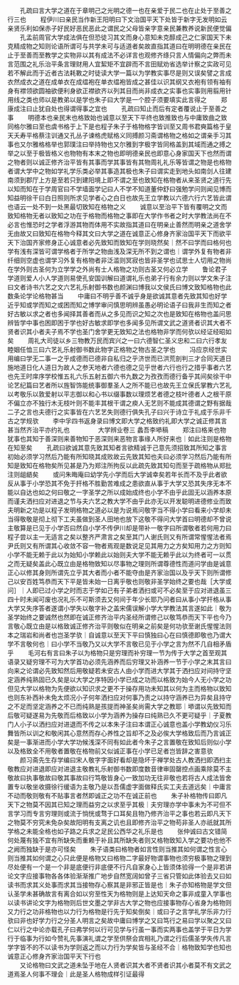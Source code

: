 <!-- { "loadSidebar": true } -->
　　孔疏曰言大学之道在于章明己之光明之德一也在亲爱于民二也在止处于至善之行三也
　　程伊川曰亲民当作新王阳明曰下文治国平天下处皆于新字无发明如云亲贤乐利如保赤子好民好恶民恶此之谓民之父母皆亲字意亲民兼教养说新民便觉偏
　　孔孟前周官大学成法俱在但恐徒习其文而身心意知未克醇成己之仁家国天下未克精成物之知则论语所谓可与共学未可与适道者矣故直指其道曰在明明德在亲民在止于至善而至教学之实物非以其有成法不必详言也观修齐绦只言人情偏向之弊而未言范围之礼乐治平条言理财用人宜絜矩不宜辟而不言田赋劝省选举计察之实政可见若不解此而于近者古法耗斁之时徒读大学一篇以为学教实事尽是则又误矣譬之言成衣然成衣之道在成单衣在成缊袍在单衣缊袍皆成之甚佳以识其纲又衣袍有领有袖有身有襟领欲圆袖欲便利身欲正襟欲齐以列其目而尚非成衣之实事也实事则用翦用针用线之类也师以是教弟以是学也朱子曰大学是一个腔子须要填实此言得之
　　郑康成注曰止犹自处也得谓得事之宜也
　　孔疏曰知止而后有定者覆说止于至善之事
　　明德本也亲民末也格致始也诚意以至天下平终也致推致也与中庸致曲之致同格尔雅曰至也虞书格于上下是也程子朱子于格物格字皆训至又周书君奭篇格于皇天夭寿平格蔡注训通又孔丛子谏格虎赋格义同搏颜习斋谓格物之格如之谓亲手习其事也又尔雅格格举也郭璞注曰举持物也又尔雅到字极字皆同格盖到其域而通之搏之举之以至于极皆格义也物物有本末之物也即明德亲民也即意心身家国天下也然而谓之物者则以诚正修齐治平皆有其事而学其事皆有其物周礼礼乐等皆谓之物是也格物者谓大学中之物如学礼学乐类必举其事造其极也朱子曰谓实走到地头如南剑人往建南须到郡厅上方是至若只到建阳境上即不谓之至也致知在格物者从来圣贤之道行先以知而知在于学周官曰不学墙面学记曰人不学不知道董仲舒曰强勉学问则闻见博而知益明徐干曰白日照则所求见学者心之白日也故先王立学教以六德六行六艺皆此谓也语云一处不到一处黑最切致知在格物之义
　　诚意以至治平下皆有覆明之文而致知格物无者以致知之功在于格物而格物之事即在大学作书者之时大学教法尚在不必言也惟恐时之学者浮游其物而体用不实故指其道曰在明亲止善然而明亲之道舍学无由故又曰致知在格物今释其文曰大学之道在诚意正心修身齐家治国平天下而欲平天下治国齐家修身正心诚意者必先致知而致知在学则晓然矣｜然不曰学而曰格何也学有浅有深皆可谓学格者于所学之物由浅及深无所不到之谓也｜谓学外复有物者非纤细则空虚也谓学习外复有格物者非泛滥则冥寂也皆非圣学也试思士人切用之物尚在学外则古圣何为立学学之外尚有士人格物之功则古圣又何必立学
　　鲁论君子学道则爱人小人学道则易使孔安国训解曰道谓礼乐也弟子行有余力则以学文朱子注曰文者诗书六艺之文六艺礼乐射御书数也颜渊曰博我以文侯氏曰博文致知格物也此数条论学论格物甚当
　　中庸曰不明乎善不诚乎身是欲诚其意者先致其知也好学近乎知或学而知之或困而知之博学审问慎思明辨虽愚必明论语子曰我非生而知之者好古敏以求之者也多闻择其善者而从之多见而识之知之次也是致知在格物也盖问思辨皆学中事也困即困于学也好古敏求即学也多闻多见所谓文武之道贤者识其大者不贤者识其小者夫子焉不学也圣门舍学更无致知之法也格物非学而何欤以经证经昭如矣
　　周礼大司徒以乡三物教万民而宾兴之一曰六德智仁圣义忠和二曰六行孝友睦姻任恤三曰六艺礼乐射御书数此物字正格物之物古圣之学也
　　冯应京经世实用编曰学无二事一之乎成德而已德非自私归之乎济世而已洪荒剖判三才合同天道日施地道日化人道日为故人之参天地者六德也德之见乎世者六行也行之措乎事者六艺也先王时庠序学校惟五礼六乐五射五御六书九数之为孜孜而德行备乎其间矣徐干中论艺纪篇曰艺者所以旌智饰能统事御羣圣人之所不能已也故先王立保氏掌教六艺礼以考敬乐以敦爱射以平志御以和心书以缀事数以理烦艺者德之枝叶德者人之根干原不偏立亦不独行木无枝叶则不能丰其根干谓之瘐人无艺则不能成其德谓之野有据哉二子之言也夫德行之实事皆在六艺艺失则德行俱失孔子曰兴于诗立于礼成于乐非千古之学规欤
　　李中孚四书返身录曰博文即大学之格致约礼即大学之诚正修其言甚当然齐治平亦约礼也
　　
　　大学辨业卷三 蠡吾李塨稿
　　郑注曰格来也物犹事也其知于善深则来善物知于恶深则来恶物言事缘人所好来也｜如此注则是格物在知至矣
　　孔疏曰欲诚其意先致其知者言欲精诚于己意先须招致其所知之事言初始必须学习然后乃能有所知晓其成败故云先致其知也夫曰必须学习然后乃能有所知是致知在格物矣所见甚是乃为郑注所拘反以此疏先致其知句而至于疏格物从郑批注则龃龉矣
　　或问朱晦庵曰幼学先小学而后大学诚幸矣若年长而不及乎此者欲反从事于小学恐其不免于扞格不胜勤苦难成之患欲直从事于大学又恐其失序无本不能以自达也如之何曰敬之一字圣学之所以成始成终也小学不由乎此固无以涵养本原而谨夫洒扫应对进退之节与夫六艺之教大学不由乎此亦无以开发聪明进德修业而致夫明新之功是以程子发明格物之道必以是为说焉问敬字当不得小学曰看来小学却未当得敬敬是彻上彻下工夫虽做到圣人田地也放下这敬不得问大学首曰明德却不曾说主敬算是已见于小学否曰然自小学不传伊川却是带补一敬字曰所谓敬者若何用力曰程子尝以主一无适言之矣以整齐严肃言之矣至其门人谢氏则又有所谓常惺惺法者焉尹氏则又有所谓其心收敛不容一物者焉观是数说足见其用力之方矣知用力之方则知小学不能无赖于此以为始知小学赖此以始则夫大学不能无赖乎此以为终者可一以贯之而无疑矣盖此心既立由是格物致知以尽事物之理则所谓尊德性而道问学由是诚意正心以修其身则所谓先立乎其大者而小者不能夺由是齐家治国以及乎天下则所谓修己以安百姓笃恭而天下平是皆未始一日离乎敬也则敬非圣学始终之要也哉［大学或问］｜人即已过小学之时而志于学如己有子弟者洒扫或可不必矣至于应对进退虽三四十时未闻可废也况礼乐不可斯须去又何间于年少长耶乃问者曰从事小学扞格从事大学又失序答者遂谓小学失以敬字补之盖宋儒误解小学大学教法其言遂如此｜敬为圣学始终之要诚然也然即在诚正修齐治平内圣经所谓修己以敬笃恭而天下平也今乃言敬心既立由是以格致诚正修齐治平则敬似在明亲之前矣是何功欤至谢氏惺惺法则本之瑞岩和尚者也岂圣学欤｜自诚意以至天下平曰慎独曰心在曰慎德即敬也乃谓大学不言敬何也｜曰小学不当敬乃又以大学不言敬已见于小学之言为然不几自相矛盾乎
　　毛河右有言曰朱子以为格物只是穷理而补穷理一节为传于大学之首至观其语录又疑穷理不可为大学首功必须先涵养而后穷理又补涵养一节于小学之末其言曰向来之论谓必先致知然后用敬疑若未安古人由小学而进大学其于洒扫应对间持守坚定涵养纯熟固已久矣是以大学之序特因小学已成之功而以格致为始今人无小学之功但见大学以格物为先便欲以知识求之更不于操存用功未知其以何为主而格物以致知也则东补西补未免太烦况小子何年洒扫应对何事乃责之以持守涵养已为异矣且持守之不足而坚定涵养之不已而纯熟是孩提而神圣矣尚需大学之教耶｜塨谓以先致知而后敬可疑遂易为先敬而后格致以小学为涵养为操存曰纯熟已久不更可疑乎｜子夏教门人小子以洒扫应对进退而不传之以本朱子注曰本谓正心诚意也盖小学教幼仪习乐舞皆所以训之和敬闲其心意然而存心养性之旨却不之及必俟大学格致后而乃言诚正矣是一事渐进而小学大学功候浅深不同有如此者今朱子之言置敬在致知后则似小学以及格致全不用敬者置敬在格物前又似诚正事在小学已足者岂皆辞之害意欤
　　颜习斋先生存学编曰宋人敬字字面好看却是隐坏于禅学处古人教洒扫即洒扫主敬教应对进退即应对进退主敬教礼乐射御书数即度数音律审固罄控点画乘除莫不主敬故曰执事敬故曰敬其事故曰行笃敬皆身心一致加功无往非敬也若将古人成法皆舍置专以敬坐收摄徐行缓语为主敬乃是以吾儒虚字面做释氏实工夫去道远矣｜中庸言不动而敬则敬有不贴事言者然即诚正之功不在诚正前也
　　朱子补格物传曰即凡天下之物莫不因其已知之理而益穷之以求至乎其极｜夫穷理亦学中事未为不可但不言学习而专言穷理则或流于惝恍或骛于口耳矣且物乃修齐治平之事也若云即凡天下之物莫不穷究未免杂矣故阳明有支离之讥也且即修齐治平之物苟非圣人亦祇就其所学格之未能全格也如子路之兵求之足民公西华之礼乐是也
　　张仲诚曰古文错简何处蔑有独不宜有所缺失而重赖于补且其所缺失者则又格物致知入学之要功也他不之阙而独缺于是亦可怪矣
　　朱子语类曰格物者如言性则当推其如何谓之性言心则当推其如何谓之心只此便是格物又曰格物二字最好物谓事物也须穷极事物之理到尽处便有一个是一个非是底便行非底便不行凡自家身心上皆须体验得一个是非若讲论文字应接事物各各体验渐渐推广地步自然宽阔如曾子三省只管如此体验去又曰如读书而求其义处事而求其当接物存心察其是非邪正皆是也｜朱子亦知格物是学文但认圣学未甚确故言有离合如以穷至性天为格物则是上达知天命之事非成童入学事也以读书讲论文字为格物则后世文墨之学非古大学之物也应接事物存心省身为格物则又力行之功非格物也以力行为格物是行先于知矣倒矣｜或曰子之言学礼学乐非力行欤曰非也好学力行之分圣人明言之矣故中庸曰博学之又曰笃行之易曰学以聚之又曰仁以行之中论亦载孔子曰弗学何以行可见学与行虽一事而实两事也盖学于平日为学行于临事为行如今赞礼先事演礼谓之学至供祭会宾相礼乃谓之行后儒圣学失传凡言学字皆不的不以读书为学则返之而以力行为学矣皆与圣经不合｜格物致知学也知也诚意正心修身齐家治国平天下行也  
　　又论格物曰文武之道未坠于地在人贤者识其大者不贤者识其小者莫不有文武之道焉圣人何事不理会｜此是圣人格物成样引证最得
